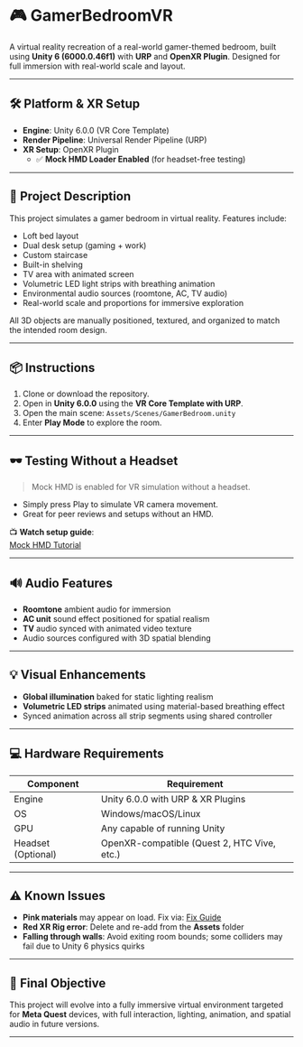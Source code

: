 # 🎮 GamerBedroomVR

A virtual reality recreation of a real-world gamer-themed bedroom, built using **Unity 6 (6000.0.46f1)** with **URP** and **OpenXR Plugin**. Designed for full immersion with real-world scale and layout.

---

## 🛠 Platform & XR Setup

- **Engine**: Unity 6.0.0 (VR Core Template)
- **Render Pipeline**: Universal Render Pipeline (URP)
- **XR Setup**: OpenXR Plugin  
  - ✅ **Mock HMD Loader Enabled** (for headset-free testing)

---

## 🧾 Project Description

This project simulates a gamer bedroom in virtual reality. Features include:

- Loft bed layout  
- Dual desk setup (gaming + work)  
- Custom staircase  
- Built-in shelving  
- TV area with animated screen  
- Volumetric LED light strips with breathing animation  
- Environmental audio sources (roomtone, AC, TV audio)  
- Real-world scale and proportions for immersive exploration  

All 3D objects are manually positioned, textured, and organized to match the intended room design.

---

## 📦 Instructions

1. Clone or download the repository.
2. Open in **Unity 6.0.0** using the **VR Core Template with URP**.
3. Open the main scene: `Assets/Scenes/GamerBedroom.unity`
4. Enter **Play Mode** to explore the room.

---

## 🕶️ Testing Without a Headset

> Mock HMD is enabled for VR simulation without a headset.

- Simply press Play to simulate VR camera movement.
- Great for peer reviews and setups without an HMD.

📺 **Watch setup guide**:  
[Mock HMD Tutorial](https://www.youtube.com/watch?v=MytUA33WhFI&t=51s)

---

## 🔊 Audio Features

- **Roomtone** ambient audio for immersion  
- **AC unit** sound effect positioned for spatial realism  
- **TV** audio synced with animated video texture  
- Audio sources configured with 3D spatial blending  

---

## 💡 Visual Enhancements

- **Global illumination** baked for static lighting realism  
- **Volumetric LED strips** animated using material-based breathing effect  
- Synced animation across all strip segments using shared controller  

---

## 💻 Hardware Requirements

| Component          | Requirement                              |
|--------------------|-------------------------------------------|
| Engine             | Unity 6.0.0 with URP & XR Plugins         |
| OS                 | Windows/macOS/Linux                       |
| GPU                | Any capable of running Unity              |
| Headset (Optional) | OpenXR-compatible (Quest 2, HTC Vive, etc.) |

---

## ⚠️ Known Issues

- **Pink materials** may appear on load. Fix via: [Fix Guide](https://youtu.be/8MplcYrkwqU?si=kKJ1MBCx6E6g5hMl)  
- **Red XR Rig error**: Delete and re-add from the **Assets** folder  
- **Falling through walls**: Avoid exiting room bounds; some colliders may fail due to Unity 6 physics quirks  

---

## 🎯 Final Objective

This project will evolve into a fully immersive virtual environment targeted for **Meta Quest** devices, with full interaction, lighting, animation, and spatial audio in future versions.

---
